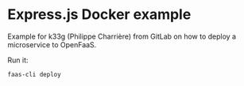 # Express.js Docker example

Example for k33g (Philippe Charrière) from GitLab on how to deploy a microservice to OpenFaaS.

Run it:

```
faas-cli deploy
```
